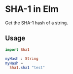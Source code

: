 # SHA-1 in Elm

Get the SHA-1 hash of a string.

## Usage

```elm
import Sha1

myHash : String
myHash =
  Sha1.sha1 "test"
```


